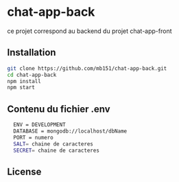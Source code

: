 # chat-app-back
ce projet correspond au backend du projet chat-app-front

## Installation

```bash
git clone https://github.com/mb151/chat-app-back.git
cd chat-app-back
npm install
npm start
```
## Contenu du fichier .env

```bash
  ENV = DEVELOPMENT
  DATABASE = mongodb://localhost/dbName
  PORT = numero
  SALT= chaine de caracteres
  SECRET= chaine de caracteres
```

## License
